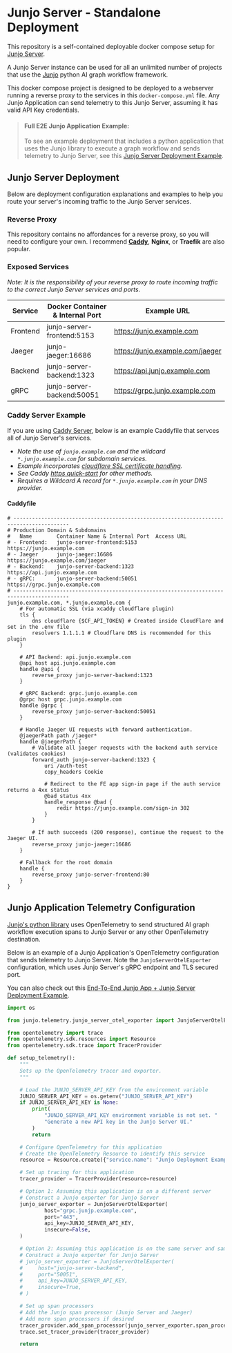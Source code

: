 # Junjo Server - Standalone Deployment

This repository is a self-contained deployable docker compose setup for [Junjo Server](https://github.com/mdrideout/junjo-server).

A Junjo Server instance can be used for all an unlimited number of projects that use the [Junjo](https://github.com/mdrideout/junjo) python AI graph workflow framework.

This docker compose project is designed to be deployed to a webserver running a reverse proxy to the services in this `docker-compose.yml` file. Any Junjo Application can send telemetry to this Junjo Server, assuming it has valid API Key credentials.

> #### Full E2E Junjo Application Example:
>
>To see an example deployment that includes a python application that uses the Junjo library to execute a graph workflow and sends telemetry to Junjo Server, see this [Junjo Server Deployment Example](https://github.com/mdrideout/junjo-server-deployment-example).

## Junjo Server Deployment

Below are deployment configuration explanations and examples to help you route your server's incoming traffic to the Junjo Server services.

### Reverse Proxy

This repository contains no affordances for a reverse proxy, so you will need to configure your own. I recommend [**Caddy**](https://caddyserver.com/), **Nginx**, or **Traefik** are also popular.

### Exposed Services

_Note: It is the responsibility of your reverse proxy to route incoming traffic to the correct Junjo Server services and ports._

| Service  | Docker Container & Internal Port | Example URL                      |
|----------|----------------------------------|----------------------------------|
| Frontend | junjo-server-frontend:5153   		| https://junjo.example.com        |
| Jaeger   | junjo-jaeger:16686           		| https://junjo.example.com/jaeger |
| Backend  | junjo-server-backend:1323    		| https://api.junjo.example.com    |
| gRPC     | junjo-server-backend:50051   		| https://grpc.junjo.example.com   |

### Caddy Server Example

If you are using [Caddy Server](https://caddyserver.com/), below is an example Caddyfile that servces all of Junjo Server's services.

- _Note the use of `junjo.example.com` and the wildcard `*.junjo.example.com` for subdomain services._
- _Example incorporates [cloudflare SSL certificate handling](https://github.com/caddy-dns/cloudflare)._
- _See Caddy [https quick-start](https://caddyserver.com/docs/quick-starts/https) for other methods._
- _Requires a Wildcard A record for `*.junjo.example.com` in your DNS provider._

#### Caddyfile
```
# ----------------------------------------------------------------------------------------
# Production Domain & Subdomains
#   Name        Container Name & Internal Port 	Access URL
# - Frontend:   junjo-server-frontend:5153      https://junjo.example.com
# - Jaeger      junjo-jaeger:16686              https://junjo.example.com/jaeger
# - Backend:    junjo-server-backend:1323       https://api.junjo.example.com
# - gRPC:       junjo-server-backend:50051      https://grpc.junjo.example.com
# ----------------------------------------------------------------------------------------
junjo.example.com, *.junjo.example.com {
	# For automatic SSL (via xcaddy cloudflare plugin)
	tls {
		dns cloudflare {$CF_API_TOKEN} # Created inside CloudFlare and set in the .env file
		resolvers 1.1.1.1 # Cloudflare DNS is recommended for this plugin
	}

	# API Backend: api.junjo.example.com
	@api host api.junjo.example.com
	handle @api {
		reverse_proxy junjo-server-backend:1323
	}

	# gRPC Backend: grpc.junjo.example.com
	@grpc host grpc.junjo.example.com
	handle @grpc {
		reverse_proxy junjo-server-backend:50051
	}

	# Handle Jaeger UI requests with forward authentication.
	@jaegerPath path /jaeger*
	handle @jaegerPath {
		# Validate all jaeger requests with the backend auth service (validates cookies)
		forward_auth junjo-server-backend:1323 {
			uri /auth-test
			copy_headers Cookie

			# Redirect to the FE app sign-in page if the auth service returns a 4xx status
			@bad status 4xx
			handle_response @bad {
				redir https://junjo.example.com/sign-in 302
			}
		}

		# If auth succeeds (200 response), continue the request to the Jaeger UI.
		reverse_proxy junjo-jaeger:16686
	}

	# Fallback for the root domain
	handle {
		reverse_proxy junjo-server-frontend:80
	}
}
```

## Junjo Application Telemetry Configuration

[Junjo's python library](https://python-api.junjo.ai/) uses OpenTelemetry to send structured AI graph workflow execution spans to Junjo Server or any other OpenTelemetry destination.

Below is an example of a Junjo Application's OpenTelemetry configuration that sends telemetry to Junjo Server.  Note the `JunjoServerOtelExporter` configuration, which uses Junjo Server's gRPC endpoint and TLS secured port.

You can also check out this [End-To-End Junjo App + Junjo Server Deployment Example](https://github.com/mdrideout/junjo-server-deployment-example).

```python
import os

from junjo.telemetry.junjo_server_otel_exporter import JunjoServerOtelExporter

from opentelemetry import trace
from opentelemetry.sdk.resources import Resource
from opentelemetry.sdk.trace import TracerProvider

def setup_telemetry():
	"""
	Sets up the OpenTelemetry tracer and exporter.
	"""

	# Load the JUNJO_SERVER_API_KEY from the environment variable
	JUNJO_SERVER_API_KEY = os.getenv("JUNJO_SERVER_API_KEY")
	if JUNJO_SERVER_API_KEY is None:
		print(
			"JUNJO_SERVER_API_KEY environment variable is not set. "
			"Generate a new API key in the Junjo Server UI."
		)
		return

	# Configure OpenTelemetry for this application
	# Create the OpenTelemetry Resource to identify this service
	resource = Resource.create({"service.name": "Junjo Deployment Example"})

	# Set up tracing for this application
	tracer_provider = TracerProvider(resource=resource)

	# Option 1: Assuming this application is on a different server
	# Construct a Junjo exporter for Junjo Server
	junjo_server_exporter = JunjoServerOtelExporter(
			host="grpc.junjp.example.com",
			port="443",
			api_key=JUNJO_SERVER_API_KEY,
			insecure=False,
	)

	# Option 2: Assuming this application is on the same server and same docker network
	# Construct a Junjo exporter for Junjo Server
	# junjo_server_exporter = JunjoServerOtelExporter(
	#     host="junjo-server-backend",
	#     port="50051",
	#     api_key=JUNJO_SERVER_API_KEY,
	#     insecure=True,
	# )

	# Set up span processors
	# Add the Junjo span processor (Junjo Server and Jaeger)
	# Add more span processors if desired
	tracer_provider.add_span_processor(junjo_server_exporter.span_processor)
	trace.set_tracer_provider(tracer_provider)

	return
```